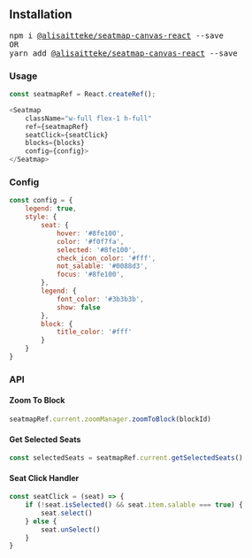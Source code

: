## Installation

<pre>
npm i <a href="https://npm.pkg.github.com/alisaitteke/seatmap-canvas">@alisaitteke/seatmap-canvas-react</a> --save
OR
yarn add <a href="https://npm.pkg.github.com/alisaitteke/seatmap-canvas">@alisaitteke/seatmap-canvas-react</a> --save
</pre>


### Usage
```js
const seatmapRef = React.createRef();

<Seatmap 
    className="w-full flex-1 h-full" 
    ref={seatmapRef} 
    seatClick={seatClick} 
    blocks={blocks} 
    config={config}>
</Seatmap>
```

### Config
```js
const config = {
    legend: true,
    style: {
        seat: {
            hover: '#8fe100',
            color: '#f0f7fa',
            selected: '#8fe100',
            check_icon_color: '#fff',
            not_salable: '#0088d3',
            focus: '#8fe100',
        },
        legend: {
            font_color: '#3b3b3b',
            show: false
        },
        block: {
            title_color: '#fff'
        }
    }
}
```

### API

#### Zoom To Block
```js
seatmapRef.current.zoomManager.zoomToBlock(blockId)
```

#### Get Selected Seats
```js
const selectedSeats = seatmapRef.current.getSelectedSeats()

```

#### Seat Click Handler
```js
const seatClick = (seat) => {
    if (!seat.isSelected() && seat.item.salable === true) {
        seat.select()
    } else {
        seat.unSelect()
    }
}
```